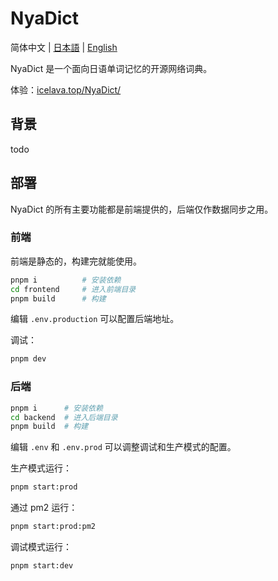 # NyaDict

简体中文 | [日本語](./docs/ReadMe.ja.md) | [English](../ReadMe.md)

NyaDict 是一个面向日语单词记忆的开源网络词典。

体验：[icelava.top/NyaDict/](https://icelava.top/NyaDict/)


## 背景

todo

## 部署

NyaDict 的所有主要功能都是前端提供的，后端仅作数据同步之用。

### 前端

前端是静态的，构建完就能使用。

```bash
pnpm i          # 安装依赖
cd frontend     # 进入前端目录
pnpm build      # 构建
```

编辑 `.env.production` 可以配置后端地址。

调试：

```bash
pnpm dev
```

### 后端

```bash
pnpm i      # 安装依赖
cd backend  # 进入后端目录
pnpm build  # 构建
```

编辑 `.env` 和 `.env.prod` 可以调整调试和生产模式的配置。

生产模式运行：

```bash
pnpm start:prod
```

通过 pm2 运行：

```bash
pnpm start:prod:pm2
```

调试模式运行：

```bash
pnpm start:dev
```
